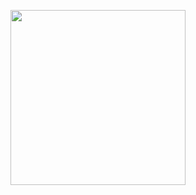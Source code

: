 <!-- [![Header](https://raw.githubusercontent.com/zluvsand/zluvsand/master/header.png "Header")](https://medium.com/@zluvsand) -->

 <!-- ## Hi there <img src="https://raw.githubusercontent.com/zluvsand/zluvsand/master/wave.gif" width="25px"> -->

 <img src="https://media.giphy.com/media/Cmr1OMJ2FN0B2/source.gif" width="280" height="auto" /></a>

<!-- 📝 [website]([website](https://zluvsand.github.io/))   
✒️ [blog]([medium](https://medium.com/@zluvsand))  
💼 [linkedin]([linkedin](https://linkedin.com/in/zolzayaluvsandorj)) -->

